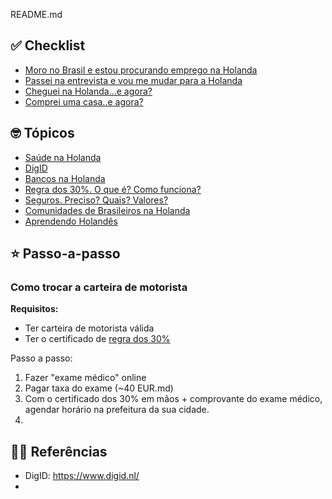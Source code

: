 README.md

## ✅ Checklist

- [Moro no Brasil e estou procurando emprego na Holanda](./CHECKLIST-ESTOU-NO-BRASIL-PROCURANDO-EMPREGO-HOLANDA.md)
- [Passei na entrevista e vou me mudar para a Holanda](./CHECKLIST-PASSEI-ENTREVISTA-MUDAR-HOLANDA.md)
- [Cheguei na Holanda...e agora?](./CHECKLIST-CHEGUEI-NA-HOLANDA.md)
- [Comprei uma casa..e agora?](./CHECKLIST-COMPREI-CASA.md)

## 🤓 Tópicos

- [Saúde na Holanda](./TOPICO-SAUDE.md)
- [DigID](./TOPICO-DIGID.md)
- [Bancos na Holanda](./TOPICO-BANCOS-HOLANDA.md)
- [Regra dos 30%. O que é? Como funciona?](./TOPICO-REGRA-30-PORCENTO.md)
- [Seguros. Preciso? Quais? Valores?](./TOPICO-SEGUROS.md)
- [Comunidades de Brasileiros na Holanda](./TOPICO-COMUNIDADE-BRASILEIROS-HOLANDA.md)
- [Aprendendo Holandês](./TOPICO-APRENDENDO-HOLANDES.md)

## ⭐️ Passo-a-passo

### Como trocar a carteira de motorista

**Requisitos:**
- Ter carteira de motorista válida
- Ter o certificado de [regra dos 30%](#regra-30p)

Passo a passo:
1. Fazer "exame médico" online
2. Pagar taxa do exame (~40 EUR.md)
3. Com o certificado dos 30% em mãos + comprovante do exame médico, agendar horário na prefeitura da sua cidade.
4. 

## 💁‍♂️ Referências

- DigID: https://www.digid.nl/
- 
